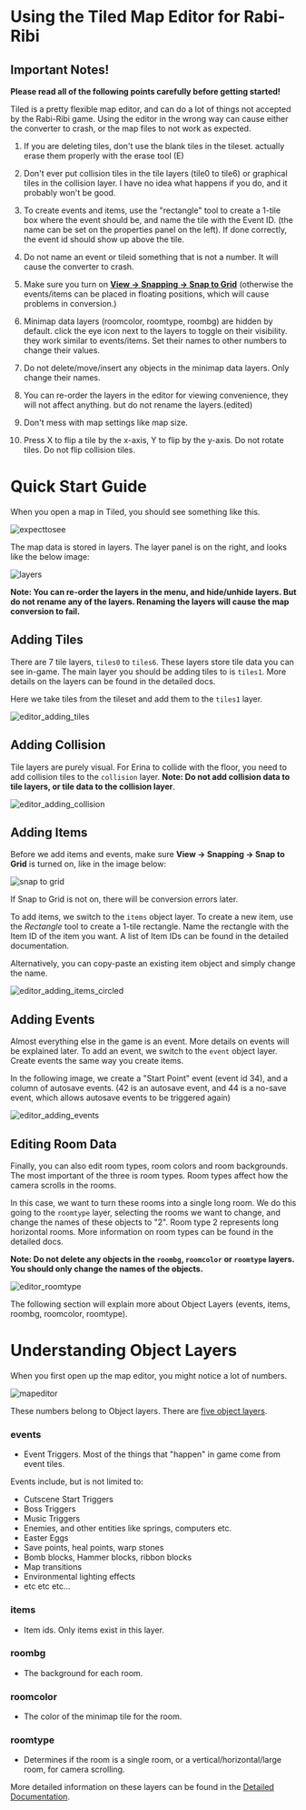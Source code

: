 # Using the Tiled Map Editor for Rabi-Ribi

## Important Notes!
 
**Please read all of the following points carefully before getting started!**

Tiled is a pretty flexible map editor, and can do a lot of things not accepted by the Rabi-Ribi game.
Using the editor in the wrong way can cause either the converter to crash, or the map files to not work as expected.

1. If you are deleting tiles, don't use the blank tiles in the tileset. actually erase them properly with the erase tool (E)

2. Don't ever put collision tiles in the tile layers (tile0 to tile6) or graphical tiles in the collision layer. I have no idea what happens if you do, and it probably won't be good.

3. To create events and items, use the "rectangle" tool to create a 1-tile box where the event should be, and name the tile with the Event ID. (the name can be set on the properties panel on the left). If done correctly, the event id should show up above the tile.

4. Do not name an event or tileid something that is not a number. It will cause the converter to crash.

5. Make sure you turn on [**View -> Snapping -> Snap to Grid**](https://user-images.githubusercontent.com/27341392/30008566-5d1a0a60-9153-11e7-81cf-0d874c735f5c.png) (otherwise the events/items can be placed in floating positions, which will cause problems in conversion.)

6. Minimap data layers (roomcolor, roomtype, roombg) are hidden by default. click the eye icon next to the layers to toggle on their visibility. they work similar to events/items. Set their names to other numbers to change their values.

7. Do not delete/move/insert any objects in the minimap data layers. Only change their names.

8. You can re-order the layers in the editor for viewing convenience, they will not affect anything. but do not rename the layers.(edited)

9. Don't mess with map settings like map size.

10. Press X to flip a tile by the x-axis, Y to flip by the y-axis. Do not rotate tiles. Do not flip collision tiles.


# Quick Start Guide

When you open a map in Tiled, you should see something like this.

![expecttosee](https://user-images.githubusercontent.com/27341392/30276609-f61fd322-9737-11e7-82cf-f70c570e5af9.png)

The map data is stored in layers. The layer panel is on the right, and looks like the below image:

![layers](https://user-images.githubusercontent.com/27341392/30008490-cf24761e-9152-11e7-94d2-955ab89621a7.png)

**Note: You can re-order the layers in the menu, and hide/unhide layers. But do not rename any of the layers. Renaming the layers will cause the map conversion to fail.**

## Adding Tiles

There are 7 tile layers, `tiles0` to `tiles6`. These layers store tile data you can see in-game. The main layer you should be adding tiles to is `tiles1`. More details on the layers can be found in the detailed docs.

Here we take tiles from the tileset and add them to the `tiles1` layer.

![editor_adding_tiles](https://user-images.githubusercontent.com/27341392/30276612-f9f1f23c-9737-11e7-9df0-85c9e8b8c24a.png)

## Adding Collision

Tile layers are purely visual. For Erina to collide with the floor, you need to add collision tiles to the `collision` layer. **Note: Do not add collision data to tile layers, or tile data to the collision layer**.

![editor_adding_collision](https://user-images.githubusercontent.com/27341392/30276606-f5d4d1f6-9737-11e7-8a4a-86fff8f02dca.png)

## Adding Items

Before we add items and events, make sure **View -> Snapping -> Snap to Grid** is turned on, like in the image below:

![snap to grid](https://user-images.githubusercontent.com/27341392/30008566-5d1a0a60-9153-11e7-81cf-0d874c735f5c.png)

If Snap to Grid is not on, there will be conversion errors later.

To add items, we switch to the `items` object layer. To create a new item, use the *Rectangle* tool to create a 1-tile rectangle. Name the rectangle with the Item ID of the item you want. A list of Item IDs can be found in the detailed documentation.

Alternatively, you can copy-paste an existing item object and simply change the name.

![editor_adding_items_circled](https://user-images.githubusercontent.com/27341392/30283100-bded89d8-9749-11e7-8f0e-2888ee04f7d1.png)

## Adding Events

Almost everything else in the game is an event. More details on events will be explained later. To add an event, we switch to the `event` object layer. Create events the same way you create items.

In the following image, we create a "Start Point" event (event id 34), and a column of autosave events. (42 is an autosave event, and 44 is a no-save event, which allows autosave events to be triggered again)

![editor_adding_events](https://user-images.githubusercontent.com/27341392/30276605-f5ced0da-9737-11e7-8bea-c267c124e782.png)

## Editing Room Data

Finally, you can also edit room types, room colors and room backgrounds. The most important of the three is room types. Room types affect how the camera scrolls in the rooms.

In this case, we want to turn these rooms into a single long room. We do this going to the `roomtype` layer, selecting the rooms we want to change, and change the names of these objects to "2". Room type 2 represents long horizontal rooms. More information on room types can be found in the detailed docs.

**Note: Do not delete any objects in the `roombg`, `roomcolor` or `roomtype` layers. You should only change the names of the objects.**

![editor_roomtype](https://user-images.githubusercontent.com/27341392/30276604-f59e4370-9737-11e7-9274-5cb74c175e21.png)

The following section will explain more about Object Layers (events, items, roombg, roomcolor, roomtype).

# Understanding Object Layers

When you first open up the map editor, you might notice a lot of numbers.

![mapeditor](https://user-images.githubusercontent.com/27341392/30008300-b79449c2-9150-11e7-8425-54c32eba09d3.png)

These numbers belong to Object layers. There are [five object layers](https://user-images.githubusercontent.com/27341392/30008490-cf24761e-9152-11e7-94d2-955ab89621a7.png).

### events
- Event Triggers. Most of the things that "happen" in game come from event tiles.

Events include, but is not limited to:
* Cutscene Start Triggers
* Boss Triggers
* Music Triggers
* Enemies, and other entities like springs, computers etc.
* Easter Eggs
* Save points, heal points, warp stones
* Bomb blocks, Hammer blocks, ribbon blocks
* Map transitions
* Environmental lighting effects
* etc etc etc...

### items
- Item ids. Only items exist in this layer.

### roombg
- The background for each room.

### roomcolor
- The color of the minimap tile for the room.

### roomtype
- Determines if the room is a single room, or a vertical/horizontal/large room, for camera scrolling.

More detailed information on these layers can be found in the [Detailed Documentation](https://github.com/wcko87/rabiribi-map-editing/tree/master/docs).

